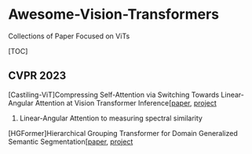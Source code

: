 # Awesome-Vision-Transformers
Collections of Paper Focused on ViTs

[TOC]

## CVPR 2023

[Castiling-ViT]Compressing Self-Attention via Switching Towards Linear-Angular Attention at Vision Transformer Inference[[paper](https://openaccess.thecvf.com/content/CVPR2023/papers/You_Castling-ViT_Compressing_Self-Attention_via_Switching_Towards_Linear-Angular_Attention_at_Vision_CVPR_2023_paper.pdf), [project](https://www.haoranyou.com/castling-vit/)

1. Linear-Angular Attention to measuring spectral similarity



[HGFormer]Hierarchical Grouping Transformer for Domain Generalized Semantic Segmentation[[paper](https://openaccess.thecvf.com/content/CVPR2023/papers/Ding_HGFormer_Hierarchical_Grouping_Transformer_for_Domain_Generalized_Semantic_Segmentation_CVPR_2023_paper.pdf), [project](https://github.com/dingjiansw101/HGFormer)

